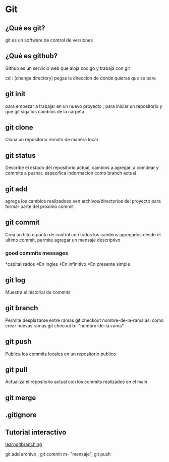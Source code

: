 # Git

## ¿Qué es git?
git es un software de control de versiones

## ¿Qué es github?
Github es un servicio web que aloja codigo y trabaja con git

cd : (change directory) pegas la direccion de donde quieras que se pare

## git init
para empezar a trabajar en un nuevo proyecto , para iniciar un repositorio y que git siga los cambios de la carpeta

## git clone
Clona un repositorio remoto de manera local

## git status
Describe el estado del repositorio actual, cambios a agregar, a comitear y commits a pushar. especifica indormacion como branch actual

## git add
agrega los cambios realizadoes een archivos/directorios del proyecto para formar parte del proximo commit

## git commit
Crea un hito o punto de control con todos los cambios agregados desde el ultimo commit, permite agregar un mensaje descriptivo

### good commits messages
*capitalizados
*En ingles
*En infinitivo
*En presente simple

## git log
Muestra el historial de commits

## git branch
Permite desplazarse entre ramas git checkout nombre-de-la-rama asi como crear nuevas ramas git checout b- "nombre-de-la-rama"

## git push
Publica los commits locales en un repositorio publico

## git pull
Actualiza el repositorio actual con los commits realizados en el main

## git merge

## .gitignore

## Tutorial interactivo

[learngitbranching](https://learngitbranching.js.org/)

git add archivo , git commit m- "mensaje", git push

